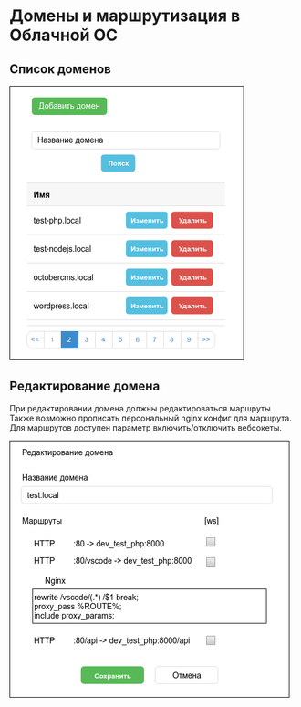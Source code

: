 # Домены и маршрутизация в Облачной ОС


## Список доменов

![Домены](images/Интерфейс-Домены.png "Домены")


## Редактирование домена

При редактировании домена должны редактироваться маршруты. Также возможно прописать персональный nginx конфиг для маршрута. Для маршрутов доступен параметр включить/отключить вебсокеты.

![Редактирование домена](images/Интерфейс-Редактирование-домена.png "Редактирование домена")